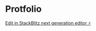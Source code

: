 # Protfolio

[Edit in StackBlitz next generation editor ⚡️](https://stackblitz.com/~/github.com/SAIKIRAN-93/Protfolio)